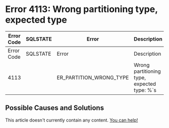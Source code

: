 
# Error 4113: Wrong partitioning type, expected type


| Error Code | SQLSTATE | Error | Description |
| --- | --- | --- | --- |
| Error Code | SQLSTATE | Error | Description |
| 4113 |  | ER_PARTITION_WRONG_TYPE | Wrong partitioning type, expected type: %`s |




## Possible Causes and Solutions


This article doesn't currently contain any content. [You can help!](/kb/en/writing-and-editing-knowledge-base-articles/)

